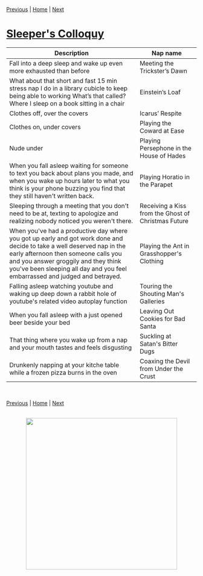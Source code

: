 [Previous](../Naps/naps4.md) | [Home](../index.md) | [Next ](../Naps/Naps6.md)

# [Sleeper's Colloquy](../Naps/naps.md)

|Description| Nap name|
------------|----------
|Fall into a deep sleep and wake up even more exhausted than before|Meeting the Trickster’s Dawn|
|What about that short and fast 15 min stress nap I do in a library cubicle to keep being able to working What’s that called? Where I sleep on a book sitting in a chair|Einstein’s Loaf|
|Clothes off, over the covers|Icarus’ Respite|
|Clothes on, under covers|Playing the Coward at Ease|
|Nude under|Playing Persephone in the House of Hades|
|When you fall asleep waiting for someone to text you back about plans you made, and when you wake up hours later to what you think is your phone buzzing you find that they still haven't written back.|Playing Horatio in the Parapet|
|Sleeping through a meeting that you don't need to be at, texting to apologize and realizing nobody noticed you weren't there.|Receiving a Kiss from the Ghost of Christmas Future|
|When you've had a productive day where you got up early and got work done and decide to take a well deserved nap in the early afternoon then someone calls you and you answer groggily and they think you've been sleeping all day and you feel embarrassed and judged and betrayed.|Playing the Ant in Grasshopper's Clothing|
|Falling asleep watching youtube and waking up deep down a rabbit hole of youtube's related video autoplay function|Touring the Shouting Man's Galleries|
|When you fall asleep with a just opened beer beside your bed|Leaving Out Cookies for Bad Santa|
|That thing where you wake up from a nap and your mouth tastes and feels disgusting|Suckling at Satan's Bitter Dugs|
|Drunkenly napping at your kitche table while a frozen pizza burns in the oven|Coaxing the Devil from Under the Crust|

<br>

[Previous](../Naps/naps4.md) | [Home](../index.md) | [Next ](../Naps/Naps6.md)
<br> <br>

<img src="https://trvscnnn.github.io/portfolio/Naps/napassets/nap10.png" width="400" height="400" style="display: block; margin: 0 auto" />
